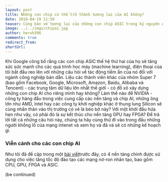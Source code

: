 ```yaml
---
layout: post
title: Những con chip có thể trở thành tương lai của AI không?
date: 2018-04-19 11:59
teaser: Cùng bàn về tương lai của những con chip ASIC trong kỷ nguyên AI - trích bài báo Forbes
image: ../../imgs/chipai.jpg
author: heroh396
comments: true
redirect_from:
shortUrl: 
---
```


Khi Google công bố rằng các con chip ASIC thế hệ thứ hai của họ sẽ tăng sức sức mạnh cho các quá trình học máy (machine learning), điện thoại của tôi bắt đầu reo lên với những câu hỏi về tác động tiềm ẩn của nó đối với ngành công nghiệp bán dẫn.
Liệu các thành viên khác của nhóm Super 7 (bao gồm Facebook, Google, Microsoft, Amazon, Baidu, Alibaba và Tencent) - các trung tâm dữ liệu lớn nhất thế giới - có đổ xô xây dựng những con chip AI cho riêng mình hay không?
Làm thế nào để NVIDIA - công ty hàng đầu trong việc cung cấp các nền tảng và chip AI, những ông lớn như AMD, Intel hay các công ty khởi nghiệp khác ở thung lung Silicon sẽ cùng nhấn thân vào thị trường có vẻ là béo bở này?
Với một khởi đầu hứa hẹn như vậy, có phải đó là sự kết thúc cho nền tảng GPU hay FPGA?
Để trả lời tất cả những câu hỏi này, chúng ta hãy cùng thử đi vào trong đầu những người khổng lổ của mạng intenet và xem họ và đã và sẽ có những kế hoạch gì.

### Viễn cảnh cho các con chip AI


Như tôi đã đề cập trong một [bài viết](https://www.forbes.com/sites/moorinsights/2017/03/03/a-machine-learning-landscape-where-amd-intel-nvidia-qualcomm-and-xilinx-ai-engines-live/#131f4281742f)trước đây, có 4 nền tảng chính được sử dụng cho việc tăng tốc độ đào tạo các mạng nơ-ron nhân tạo, bao gồm CPU, GPU, FPGA và ASIC.

(be continued)
